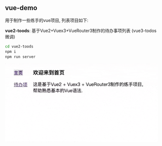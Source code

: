## vue-demo

用于制作一些练手的vue项目, 列表项目如下:

**vue2-toods**: 基于Vue2+Vuex3+VueRouter3制作的待办事项列表 (vue3-todos微调)
```bash
cd vue2-toods
npm i
npm run server
```

![vue2-toods.gif](https://github.com/wws2058/vue-demo/blob/master/assets/vu2-todos.gif)